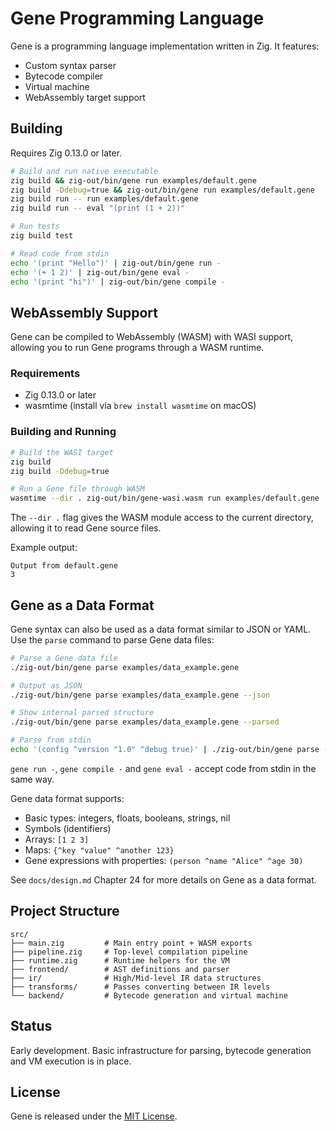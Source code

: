 # Gene Programming Language

Gene is a programming language implementation written in Zig. It features:

- Custom syntax parser
- Bytecode compiler
- Virtual machine
- WebAssembly target support

## Building

Requires Zig 0.13.0 or later.

```bash
# Build and run native executable
zig build && zig-out/bin/gene run examples/default.gene
zig build -Ddebug=true && zig-out/bin/gene run examples/default.gene
zig build run -- run examples/default.gene
zig build run -- eval "(print (1 + 2))"

# Run tests
zig build test

# Read code from stdin
echo '(print "Hello")' | zig-out/bin/gene run -
echo '(+ 1 2)' | zig-out/bin/gene eval -
echo '(print "hi")' | zig-out/bin/gene compile -
```

## WebAssembly Support

Gene can be compiled to WebAssembly (WASM) with WASI support, allowing you to run Gene programs through a WASM runtime.

### Requirements

- Zig 0.13.0 or later
- wasmtime (install via `brew install wasmtime` on macOS)

### Building and Running

```bash
# Build the WASI target
zig build
zig build -Ddebug=true

# Run a Gene file through WASM
wasmtime --dir . zig-out/bin/gene-wasi.wasm run examples/default.gene
```

The `--dir .` flag gives the WASM module access to the current directory, allowing it to read Gene source files.

Example output:
```
Output from default.gene
3
```

## Gene as a Data Format

Gene syntax can also be used as a data format similar to JSON or YAML. Use the `parse` command to parse Gene data files:

```bash
# Parse a Gene data file
./zig-out/bin/gene parse examples/data_example.gene

# Output as JSON
./zig-out/bin/gene parse examples/data_example.gene --json

# Show internal parsed structure
./zig-out/bin/gene parse examples/data_example.gene --parsed

# Parse from stdin
echo '(config ^version "1.0" ^debug true)' | ./zig-out/bin/gene parse -
```

`gene run -`, `gene compile -` and `gene eval -` accept code from stdin in the same way.

Gene data format supports:
- Basic types: integers, floats, booleans, strings, nil
- Symbols (identifiers)
- Arrays: `[1 2 3]`
- Maps: `{^key "value" ^another 123}`
- Gene expressions with properties: `(person ^name "Alice" ^age 30)`

See `docs/design.md` Chapter 24 for more details on Gene as a data format.

## Project Structure

```
src/
├── main.zig         # Main entry point + WASM exports
├── pipeline.zig     # Top-level compilation pipeline
├── runtime.zig      # Runtime helpers for the VM
├── frontend/        # AST definitions and parser
├── ir/              # High/Mid-level IR data structures
├── transforms/      # Passes converting between IR levels
└── backend/         # Bytecode generation and virtual machine
```

## Status

Early development. Basic infrastructure for parsing, bytecode generation and VM execution is in place.

## License

Gene is released under the [MIT License](LICENSE).
